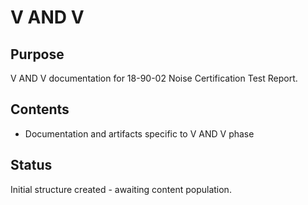 # V AND V

## Purpose
V AND V documentation for 18-90-02 Noise Certification Test Report.

## Contents
- Documentation and artifacts specific to V AND V phase

## Status
Initial structure created - awaiting content population.
